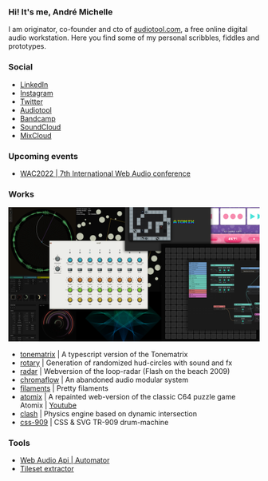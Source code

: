 ### Hi! It's me, André Michelle

I am originator, co-founder and cto of [audiotool.com](https://audiotool.com), a free online digital audio workstation.
Here you find some of my personal scribbles, fiddles and prototypes.

### Social
* [LinkedIn](https://www.linkedin.com/in/andremichelle/)
* [Instagram](https://www.instagram.com/ndrmch2l/)
* [Twitter](https://twitter.com/andremichelle)
* [Audiotool](https://www.audiotool.com/user/andremichelle/)
* [Bandcamp](https://andremichelle.bandcamp.com/)
* [SoundCloud](https://soundcloud.com/andremichelle)
* [MixCloud](https://www.mixcloud.com/AndreMichelle/)

### Upcoming events
* [WAC2022 | 7th International Web Audio conference](https://wac2022.i3s.univ-cotedazur.fr/node/9)

### Works
![alt works](works.png)
* [tonematrix](https://github.com/andremichelle/tonematrix) | A typescript version of the Tonematrix
* [rotary](https://github.com/andremichelle/rotary) | Generation of randomized hud-circles with sound and fx
* [radar](https://github.com/andremichelle/radar) | Webversion of the loop-radar (Flash on the beach 2009)
* [chromaflow](https://github.com/andremichelle/chromaflow) | An abandoned audio modular system
* [filaments](https://github.com/andremichelle/filaments) | Pretty filaments
* [atomix](https://github.com/andremichelle/filaments) | A repainted web-version of the classic C64 puzzle game Atomix | [Youtube](https://www.youtube.com/watch?v=Tgn_2__t9_Y)
* [clash](https://github.com/andremichelle/clash) | Physics engine based on dynamic intersection
* [css-909]([https://andremichelle.github.io/css-909/](https://github.com/andremichelle/css-909)) | CSS & SVG TR-909 drum-machine

### Tools
* [Web Audio Api | Automator](https://github.com/andremichelle/web-audio-api-automator)
* [Tileset extractor](https://github.com/andremichelle/platforms)




